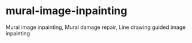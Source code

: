 # mural-image-inpainting
Mural image inpainting, Mural damage repair, Line drawing guided image inpainting
